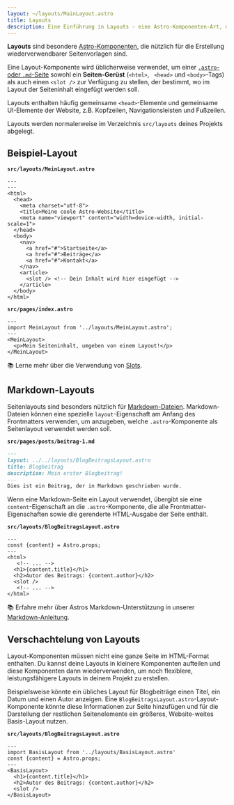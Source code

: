 ```yaml
---
layout: ~/layouts/MainLayout.astro
title: Layouts
description: Eine Einführung in Layouts - eine Astro-Komponenten-Art, mit der sich mehrere Seiten eine gemeinsame Gestaltung teilen können.
---
```


**Layouts** sind besondere [Astro-Komponenten](/de/core-concepts/astro-components/), die nützlich für die Erstellung wiederverwendbarer Seitenvorlagen sind.

Eine Layout-Komponente wird üblicherweise verwendet, um einer [`.astro`- oder `.md`-Seite](/de/core-concepts/astro-pages/) sowohl ein **Seiten-Gerüst** (`<html>`, ` <head>` und `<body>`-Tags) als auch einen `<slot />` zur Verfügung zu stellen, der bestimmt, wo im Layout der Seiteninhalt eingefügt werden soll.

Layouts enthalten häufig gemeinsame `<head>`-Elemente und gemeinsame UI-Elemente der Website, z.B. Kopfzeilen, Navigationsleisten und Fußzeilen.

Layouts werden normalerweise im Verzeichnis `src/layouts` deines Projekts abgelegt.

## Beispiel-Layout

**`src/layouts/MeinLayout.astro`**

```astro
---
---
<html>
  <head>
    <meta charset="utf-8">
    <title>Meine coole Astro-Website</title>
    <meta name="viewport" content="width=device-width, initial-scale=1">
  </head>
  <body>
    <nav>
      <a href="#">Startseite</a>
      <a href="#">Beiträge</a>
      <a href="#">Kontakt</a>
    </nav>
    <article>
      <slot /> <!-- Dein Inhalt wird hier eingefügt -->
    </article>
  </body>
</html>
```

**`src/pages/index.astro`**

```astro
---
import MeinLayout from '../layouts/MeinLayout.astro';
---
<MeinLayout>
  <p>Mein Seiteninhalt, umgeben von einem Layout!</p>
</MeinLayout>
```

📚 Lerne mehr über die Verwendung von [Slots](/de/core-concepts/astro-components/#slots).

## Markdown-Layouts

Seitenlayouts sind besonders nützlich für [Markdown-Dateien](/de/guides/markdown-content/#markdown-pages). Markdown-Dateien können eine spezielle `layout`-Eigenschaft am Anfang des Frontmatters verwenden, um anzugeben, welche `.astro`-Komponente als Seitenlayout verwendet werden soll.

**`src/pages/posts/beitrag-1.md`**

```markdown
---
layout: ../../layouts/BlogBeitragsLayout.astro
title: Blogbeitrag
description: Mein erster Blogbeitrag!
---
Dies ist ein Beitrag, der in Markdown geschrieben wurde.
```

Wenn eine Markdown-Seite ein Layout verwendet, übergibt sie eine `content`-Eigenschaft an die `.astro`-Komponente, die alle Frontmatter-Eigenschaften sowie die gerenderte HTML-Ausgabe der Seite enthält.

**`src/layouts/BlogBeitragsLayout.astro`**

```astro
---
const {content} = Astro.props;
---
<html>
   <!-- ... -->
  <h1>{content.title}</h1>
  <h2>Autor des Beitrags: {content.author}</h2>
  <slot />
   <!-- ... -->
</html>
```

📚 Erfahre mehr über Astros Markdown-Unterstützung in unserer [Markdown-Anleitung](/de/guides/markdown-content/).

## Verschachtelung von Layouts

Layout-Komponenten müssen nicht eine ganze Seite im HTML-Format enthalten. Du kannst deine Layouts in kleinere Komponenten aufteilen und diese Komponenten dann wiederverwenden, um noch flexiblere, leistungsfähigere Layouts in deinem Projekt zu erstellen.

Beispielsweise könnte ein übliches Layout für Blogbeiträge einen Titel, ein Datum und einen Autor anzeigen. Eine `BlogBeitragsLayout.astro`-Layout-Komponente könnte diese Informationen zur Seite hinzufügen und für die Darstellung der restlichen Seitenelemente ein größeres, Website-weites Basis-Layout nutzen.

**`src/layouts/BlogBeitragsLayout.astro`**

```astro
---
import BasisLayout from '../layouts/BasisLayout.astro'
const {content} = Astro.props;
---
<BasisLayout>
  <h1>{content.title}</h1>
  <h2>Autor des Beitrags: {content.author}</h2>
  <slot />
</BasisLayout>
```
